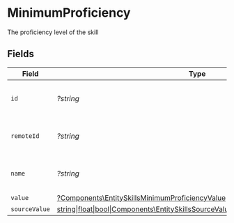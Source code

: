 # MinimumProficiency

The proficiency level of the skill


## Fields

| Field                                                                                                                                                      | Type                                                                                                                                                       | Required                                                                                                                                                   | Description                                                                                                                                                | Example                                                                                                                                                    |
| ---------------------------------------------------------------------------------------------------------------------------------------------------------- | ---------------------------------------------------------------------------------------------------------------------------------------------------------- | ---------------------------------------------------------------------------------------------------------------------------------------------------------- | ---------------------------------------------------------------------------------------------------------------------------------------------------------- | ---------------------------------------------------------------------------------------------------------------------------------------------------------- |
| `id`                                                                                                                                                       | *?string*                                                                                                                                                  | :heavy_minus_sign:                                                                                                                                         | Unique identifier                                                                                                                                          | 8187e5da-dc77-475e-9949-af0f1fa4e4e3                                                                                                                       |
| `remoteId`                                                                                                                                                 | *?string*                                                                                                                                                  | :heavy_minus_sign:                                                                                                                                         | Provider's unique identifier                                                                                                                               | 8187e5da-dc77-475e-9949-af0f1fa4e4e3                                                                                                                       |
| `name`                                                                                                                                                     | *?string*                                                                                                                                                  | :heavy_minus_sign:                                                                                                                                         | The name associated with this proficiency                                                                                                                  | Expert                                                                                                                                                     |
| `value`                                                                                                                                                    | [?Components\EntitySkillsMinimumProficiencyValue](../../Models/Components/EntitySkillsMinimumProficiencyValue.md)                                          | :heavy_minus_sign:                                                                                                                                         | N/A                                                                                                                                                        |                                                                                                                                                            |
| `sourceValue`                                                                                                                                              | [string\|float\|bool\|Components\EntitySkillsSourceValueMinimumProficiency4\|array\|null](../../Models/Components/EntitySkillsMinimumProficiencySourceValue.md) | :heavy_minus_sign:                                                                                                                                         | N/A                                                                                                                                                        |                                                                                                                                                            |